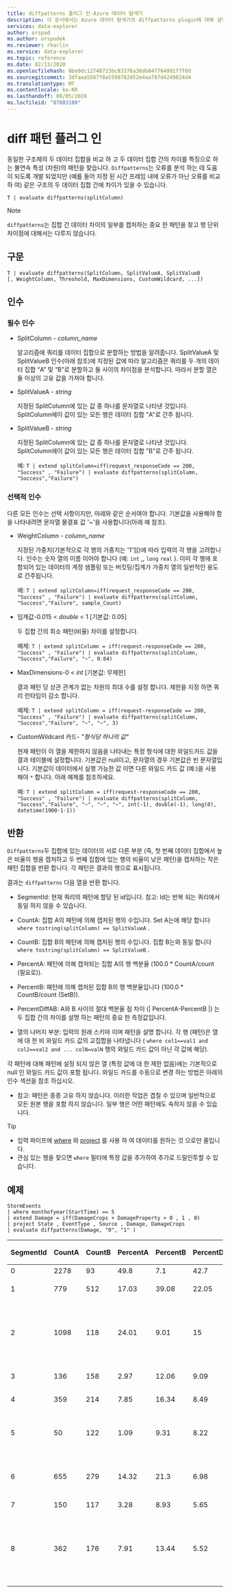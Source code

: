 ```yaml
---
title: diffpatterns 플러그 인-Azure 데이터 탐색기
description: 이 문서에서는 Azure 데이터 탐색기의 diffpatterns plugin에 대해 설명 합니다.
services: data-explorer
author: orspod
ms.author: orspodek
ms.reviewer: rkarlin
ms.service: data-explorer
ms.topic: reference
ms.date: 02/13/2020
ms.openlocfilehash: 0be0dc12f48723bc83376a36db04f764991f7f0d
ms.sourcegitcommit: 3dfaaa5567f8a5598702d52e4aa787d4249824d4
ms.translationtype: MT
ms.contentlocale: ko-KR
ms.lasthandoff: 08/05/2020
ms.locfileid: "87803100"
---
```

# <a name="diff-patterns-plugin"></a>diff 패턴 플러그 인

동일한 구조체의 두 데이터 집합을 비교 하 고 두 데이터 집합 간의 차이를 특징으로 하는 불연속 특성 (차원)의 패턴을 찾습니다.
 `Diffpatterns`는 오류를 분석 하는 데 도움이 되도록 개발 되었지만 (예를 들어 지정 된 시간 프레임 내에 오류가 아닌 오류를 비교 하 여) 같은 구조의 두 데이터 집합 간에 차이가 있을 수 있습니다. 

```kusto
T | evaluate diffpatterns(splitColumn)
```
> [!NOTE]
> `diffpatterns`는 집합 간 데이터 차이의 일부를 캡처하는 중요 한 패턴을 찾고 행 단위 차이점에 대해서는 다루지 않습니다.

## <a name="syntax"></a>구문

`T | evaluate diffpatterns(SplitColumn, SplitValueA, SplitValueB [, WeightColumn, Threshold, MaxDimensions, CustomWildcard, ...])` 

## <a name="arguments"></a>인수 

### <a name="required-arguments"></a>필수 인수

* SplitColumn - *column_name*

    알고리즘에 쿼리를 데이터 집합으로 분할하는 방법을 알려줍니다. SplitValueA 및 SplitValueB 인수(아래 참조)에 지정된 값에 따라 알고리즘은 쿼리를 두 개의 데이터 집합 “A” 및 “B”로 분할하고 둘 사이의 차이점을 분석합니다. 따라서 분할 열은 둘 이상의 고유 값을 가져야 합니다.

* SplitValueA - *string*

    지정된 SplitColumn에 있는 값 중 하나를 문자열로 나타낸 것입니다. SplitColumn에이 값이 있는 모든 행은 데이터 집합 "A"로 간주 됩니다.

* SplitValueB - *string*

    지정된 SplitColumn에 있는 값 중 하나를 문자열로 나타낸 것입니다. SplitColumn에이 값이 있는 모든 행은 데이터 집합 "B"로 간주 됩니다.

    예: `T | extend splitColumn=iff(request_responseCode == 200, "Success" , "Failure") | evaluate diffpatterns(splitColumn, "Success","Failure") `

### <a name="optional-arguments"></a>선택적 인수

다른 모든 인수는 선택 사항이지만, 아래와 같은 순서여야 합니다. 기본값을 사용해야 함을 나타내려면 문자열 물결표 값 '~'을 사용합니다(아래 예 참조).

* WeightColumn - *column_name*

    지정된 가중치(기본적으로 각 행의 가중치는 '1'임)에 따라 입력의 각 행을 고려합니다. 인수는 숫자 열의 이름 이어야 합니다 (예: `int` ,, `long` `real` ).
    이미 각 행에 포함되어 있는 데이터의 계정 샘플링 또는 버킷팅/집계가 가중치 열의 일반적인 용도로 간주됩니다.
    
    예: `T | extend splitColumn=iff(request_responseCode == 200, "Success" , "Failure") | evaluate diffpatterns(splitColumn, "Success","Failure", sample_Count) `

* 임계값-0.015 < *double* < 1 [기본값: 0.05]

    두 집합 간의 최소 패턴(비율) 차이를 설정합니다.

    예제: `T | extend splitColumn = iff(request-responseCode == 200, "Success" , "Failure") | evaluate diffpatterns(splitColumn, "Success","Failure", "~", 0.04)`

* MaxDimensions-0 < *int* [기본값: 무제한]

    결과 패턴 당 상관 관계가 없는 차원의 최대 수를 설정 합니다. 제한을 지정 하면 쿼리 런타임이 감소 합니다.

    예제: `T | extend splitColumn = iff(request-responseCode == 200, "Success" , "Failure") | evaluate diffpatterns(splitColumn, "Success","Failure", "~", "~", 3)`

* CustomWildcard 카드- *"형식당 하나의 값"*

    현재 패턴이 이 열을 제한하지 않음을 나타내는 특정 형식에 대한 와일드카드 값을 결과 테이블에 설정합니다.
    기본값은 null이고, 문자열의 경우 기본값은 빈 문자열입니다. 기본값이 데이터에서 실행 가능한 값 이면 다른 와일드 카드 값 (예:)을 사용 해야 `*` 합니다.
    아래 예제를 참조하세요.

    예: `T | extend splitColumn = iff(request-responseCode == 200, "Success" , "Failure") | evaluate diffpatterns(splitColumn, "Success","Failure", "~", "~", "~", int(-1), double(-1), long(0), datetime(1900-1-1))`

## <a name="returns"></a>반환

`Diffpatterns`두 집합에 있는 데이터의 서로 다른 부분 (즉, 첫 번째 데이터 집합에서 높은 비율의 행을 캡처하고 두 번째 집합에 있는 행의 비율이 낮은 패턴)을 캡처하는 작은 패턴 집합을 반환 합니다. 각 패턴은 결과의 행으로 표시됩니다.

결과는 `diffpatterns` 다음 열을 반환 합니다.

* SegmentId: 현재 쿼리의 패턴에 할당 된 id입니다. 참고: Id는 반복 되는 쿼리에서 동일 하지 않을 수 있습니다.

* CountA: 집합 A의 패턴에 의해 캡처된 행의 수입니다. Set A는에 해당 합니다 `where tostring(splitColumn) == SplitValueA` .

* CountB: 집합 B의 패턴에 의해 캡처된 행의 수입니다. 집합 B는와 동일 합니다 `where tostring(splitColumn) == SplitValueB` .

* PercentA: 패턴에 의해 캡처되는 집합 A의 행 백분율 (100.0 * CountA/count (필요로)).

* PercentB: 패턴에 의해 캡처된 집합 B의 행 백분율입니다 (100.0 * CountB/count (SetB)).

* PercentDiffAB: A와 B 사이의 절대 백분율 점 차이 (| PercentA-PercentB |) 는 두 집합 간의 차이를 설명 하는 패턴의 중요 한 측정값입니다.

* 열의 나머지 부분: 입력의 원래 스키마 이며 패턴을 설명 합니다. 각 행 (패턴)은 열에 대 한 비 와일드 카드 값의 교집합을 나타냅니다 ( `where col1==val1 and col2==val2 and ... colN=valN` 행의 와일드 카드 값이 아닌 각 값에 해당).

각 패턴에 대해 패턴에 설정 되지 않은 열 (특정 값에 대 한 제한 없음)에는 기본적으로 null 인 와일드 카드 값이 포함 됩니다. 와일드 카드를 수동으로 변경 하는 방법은 아래의 인수 섹션을 참조 하십시오.

* 참고: 패턴은 종종 고유 하지 않습니다. 이러한 작업은 겹칠 수 있으며 일반적으로 모든 원본 행을 포함 하지 않습니다. 일부 행은 어떤 패턴에도 속하지 않을 수 있습니다.

> [!TIP]
> * 입력 파이프에 [where](./whereoperator.md) 와 [project](./projectoperator.md) 를 사용 하 여 데이터를 원하는 것 으로만 줄입니다.
> * 관심 있는 행을 찾으면 `where` 필터에 특정 값을 추가하여 추가로 드릴인투할 수 있습니다.

## <a name="example"></a>예제

<!-- csl: https://help.kusto.windows.net:443/Samples -->
```kusto
StormEvents 
| where monthofyear(StartTime) == 5
| extend Damage = iff(DamageCrops + DamageProperty > 0 , 1 , 0)
| project State , EventType , Source , Damage, DamageCrops
| evaluate diffpatterns(Damage, "0", "1" )
```

|SegmentId|CountA|CountB|PercentA|PercentB|PercentDiffAB|주|EventType|원본|DamageCrops|
|---|---|---|---|---|---|---|---|---|---|
|0|2278|93|49.8|7.1|42.7||우박||0|
|1|779|512|17.03|39.08|22.05||뇌우를 동반한 바람|||
|2|1098|118|24.01|9.01|15|||숙련된 관찰자|0|
|3|136|158|2.97|12.06|9.09|||신문||
|4|359|214|7.85|16.34|8.49||갑작스러운 홍수|||
|5|50|122|1.09|9.31|8.22|아이오와||||
|6|655|279|14.32|21.3|6.98|||사법 기관||
|7|150|117|3.28|8.93|5.65||홍수|||
|8|362|176|7.91|13.44|5.52|||긴급 상황 관리자||
